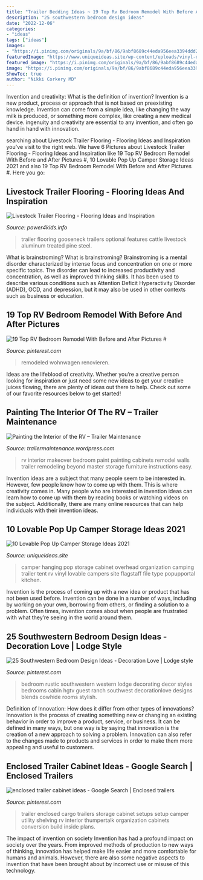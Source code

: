 ```yaml
---
title: "Trailer Bedding Ideas ~ 19 Top Rv Bedroom Remodel With Before And After Pictures #"
description: "25 southwestern bedroom design ideas"
date: "2022-12-06"
categories:
- "ideas"
tags: ["ideas"]
images:
- "https://i.pinimg.com/originals/9a/bf/86/9abf8689c44eda956eea3394ddd25f20.jpg"
featuredImage: "https://www.uniqueideas.site/wp-content/uploads/vinyl-overhead-hanging-cabinet-camper-pop-up-camper-organization.jpg"
featured_image: "https://i.pinimg.com/originals/9a/bf/86/9abf8689c44eda956eea3394ddd25f20.jpg"
image: "https://i.pinimg.com/originals/9a/bf/86/9abf8689c44eda956eea3394ddd25f20.jpg"
ShowToc: true
author: "Nikki Corkery MD"
---
```



Invention and creativity: What is the definition of invention?
Invention is a new product, process or approach that is not based on preexisting knowledge. Invention can come from a simple idea, like changing the way milk is produced, or something more complex, like creating a new medical device. ingenuity and creativity are essential to any invention, and often go hand in hand with innovation.

	

		
searching about Livestock Trailer Flooring - Flooring Ideas and Inspiration you've visit to the right web. We have 6 Pictures about Livestock Trailer Flooring - Flooring Ideas and Inspiration like 19 Top RV Bedroom Remodel With Before and After Pictures #, 10 Lovable Pop Up Camper Storage Ideas 2021 and also 19 Top RV Bedroom Remodel With Before and After Pictures #. Here you go:
		
    
## Livestock Trailer Flooring - Flooring Ideas And Inspiration

<img loading=lazy src="http://web.centennialarts.com/cdn/images/originals/000/000/024/000000024331.jpg" onerror="this.onerror=null;this.src='https://tse4.mm.bing.net/th?id=OIP.qw_JWxd7u8lJ3sKy95FWzAHaFj&amp;pid=15.1';" alt="Livestock Trailer Flooring - Flooring Ideas and Inspiration">

_Source: power4kids.info_

>trailer flooring gooseneck trailers optional features cattle livestock aluminum treated pine steel. 

	

What is brainstroming?
What is brainstroming? Brainstroming is a mental disorder characterized by intense focus and concentration on one or more specific topics. The disorder can lead to increased productivity and concentration, as well as improved thinking skills. It has been used to describe various conditions such as Attention Deficit Hyperactivity Disorder (ADHD), OCD, and depression, but it may also be used in other contexts such as business or education.

    
## 19 Top RV Bedroom Remodel With Before And After Pictures #

<img loading=lazy src="https://i.pinimg.com/originals/d5/d6/7d/d5d67d06af19090aa7c67561b0ce9c9b.jpg" onerror="this.onerror=null;this.src='https://tse3.mm.bing.net/th?id=OIP.NG48-jfFjTftsUSc7u0sxwHaHa&amp;pid=15.1';" alt="19 Top RV Bedroom Remodel With Before and After Pictures #">

_Source: pinterest.com_

>remodeled wohnwagen renovieren. 

	

Ideas are the lifeblood of creativity. Whether you’re a creative person looking for inspiration or just need some new ideas to get your creative juices flowing, there are plenty of ideas out there to help. Check out some of our favorite resources below to get started!

    
## Painting The Interior Of The RV – Trailer Maintenance

<img loading=lazy src="https://musthavemom.com/wp-content/uploads/2017/05/RV-bedroom-makeover-painting.jpg" onerror="this.onerror=null;this.src='https://tse1.mm.bing.net/th?id=OIP.p2JLlJNKE6MYppEwshzGFgHaLH&amp;pid=15.1';" alt="Painting the Interior of the RV – Trailer Maintenance">

_Source: trailermaintenance.wordpress.com_

>rv interior makeover bedroom paint painting cabinets remodel walls trailer remodeling beyond master storage furniture instructions easy. 

	

Invention ideas are a subject that many people seem to be interested in. However, few people know how to come up with them. This is where creativity comes in. Many people who are interested in invention ideas can learn how to come up with them by reading books or watching videos on the subject. Additionally, there are many online resources that can help individuals with their invention ideas.

    
## 10 Lovable Pop Up Camper Storage Ideas 2021

<img loading=lazy src="https://www.uniqueideas.site/wp-content/uploads/vinyl-overhead-hanging-cabinet-camper-pop-up-camper-organization.jpg" onerror="this.onerror=null;this.src='https://tse3.mm.bing.net/th?id=OIP.RtwtaktSYPSMuJhL7YIDgQHaFj&amp;pid=15.1';" alt="10 Lovable Pop Up Camper Storage Ideas 2021">

_Source: uniqueideas.site_

>camper hanging pop storage cabinet overhead organization camping trailer tent rv vinyl lovable campers site flagstaff file type popupportal kitchen. 

	

Invention is the process of coming up with a new idea or product that has not been used before. Invention can be done in a number of ways, including by working on your own, borrowing from others, or finding a solution to a problem. Often times, invention comes about when people are frustrated with what they’re seeing in the world around them.

    
## 25 Southwestern Bedroom Design Ideas - Decoration Love | Lodge Style

<img loading=lazy src="https://i.pinimg.com/originals/9a/bf/86/9abf8689c44eda956eea3394ddd25f20.jpg" onerror="this.onerror=null;this.src='https://tse1.mm.bing.net/th?id=OIP.315LXFu-6waF4HW3dHop_wHaLG&amp;pid=15.1';" alt="25 Southwestern Bedroom Design Ideas - Decoration Love | Lodge style">

_Source: pinterest.com_

>bedroom rustic southwestern western lodge decorating decor styles bedrooms cabin hgtv guest ranch southwest decorationlove designs blends cowhide rooms stylish. 

	

Definition of Innovation: How does it differ from other types of innovations?
Innovation is the process of creating something new or changing an existing behavior in order to improve a product, service, or business. It can be defined in many ways, but one way is by saying that innovation is the creation of a new approach to solving a problem. Innovation can also refer to the changes made to products and services in order to make them more appealing and useful to customers.

    
## Enclosed Trailer Cabinet Ideas - Google Search | Enclosed Trailers

<img loading=lazy src="https://i.pinimg.com/originals/49/ba/2c/49ba2cd4d40598bdb6707ceefb704afd.jpg" onerror="this.onerror=null;this.src='https://tse3.mm.bing.net/th?id=OIP.d2Rs64YUkcJfAmm7VfroXQHaJ4&amp;pid=15.1';" alt="enclosed trailer cabinet ideas - Google Search | Enclosed trailers">

_Source: pinterest.com_

>trailer enclosed cargo trailers storage cabinet setups setup camper utility shelving rv interior thumpertalk organization cabinets conversion build inside plans. 

	

The impact of invention on society
Invention has had a profound impact on society over the years. From improved methods of production to new ways of thinking, innovation has helped make life easier and more comfortable for humans and animals. However, there are also some negative aspects to invention that have been brought about by incorrect use or misuse of this technology.

